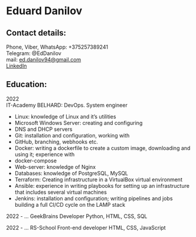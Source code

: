 # Eduard Danilov

## Contact details:<br>
Phone, Viber, WhatsApp: +375257389241<br>
Telegram: @EdDanilov<br>
mail: ed.danilov94@gmail.com<br>
[LinkedIn](https://www.linkedin.com/in/eddanilov) 


## Education:

2022<br>
IT-Academy BELHARD: DevOps. System engineer
* Linux: knowledge of Linux and it’s utilities
* Microsoft Windows Server: creating and configuring
* DNS and DHCP servers
* Git: installation and configuration, working with
* GitHub, branching, webhooks etc.
* Docker: writing a dockerfile to create a custom
image, downloading and using it; experience with
* docker-compose
* Web-server: knowledge of Nginx
* Databases: knowledge of PostgreSQL, MySQL
* Terraform: Creating infrastructure in a VirtualBox
virtual environment
* Ansible: experience in writing playbooks for setting
up an infrastructure that includes several virtual
machines
* Jenkins: installation and configuration; writing
pipelines and jobs
building a full CI/CD cycle on the LAMP stack

2022 - ...
GeekBrains
Developer
Python, HTML, CSS, SQL

2022 - ...
RS-School
Front-end developer
HTML, CSS, JavaScript